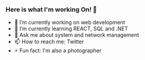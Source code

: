 ### Here is what I'm working On! 👋

- 🔭 I’m currently working on web development
- 🌱 I’m currently learning REACT, SQL and .NET
- 💬 Ask me about system and network management
- 📫 How to reach me: Twitter
- ⚡ Fun fact: I'm also a photographer

